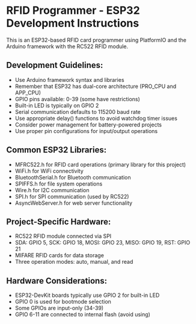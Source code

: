 <!-- Use this file to provide workspace-specific custom instructions to Copilot. For more details, visit https://code.visualstudio.com/docs/copilot/copilot-customization#_use-a-githubcopilotinstructionsmd-file -->

# RFID Programmer - ESP32 Development Instructions

This is an ESP32-based RFID card programmer using PlatformIO and the Arduino framework with the RC522 RFID module.

## Development Guidelines:
- Use Arduino framework syntax and libraries
- Remember that ESP32 has dual-core architecture (PRO_CPU and APP_CPU)
- GPIO pins available: 0-39 (some have restrictions)
- Built-in LED is typically on GPIO 2
- Serial communication defaults to 115200 baud rate
- Use appropriate delay() functions to avoid watchdog timer issues
- Consider power management for battery-powered projects
- Use proper pin configurations for input/output operations

## Common ESP32 Libraries:
- MFRC522.h for RFID card operations (primary library for this project)
- WiFi.h for WiFi connectivity
- BluetoothSerial.h for Bluetooth communication
- SPIFFS.h for file system operations
- Wire.h for I2C communication
- SPI.h for SPI communication (used by RC522)
- AsyncWebServer.h for web server functionality

## Project-Specific Hardware:
- RC522 RFID module connected via SPI
- SDA: GPIO 5, SCK: GPIO 18, MOSI: GPIO 23, MISO: GPIO 19, RST: GPIO 21
- MIFARE RFID cards for data storage
- Three operation modes: auto, manual, and read

## Hardware Considerations:
- ESP32-DevKit boards typically use GPIO 2 for built-in LED
- GPIO 0 is used for bootmode selection
- Some GPIOs are input-only (34-39)
- GPIO 6-11 are connected to internal flash (avoid using)
